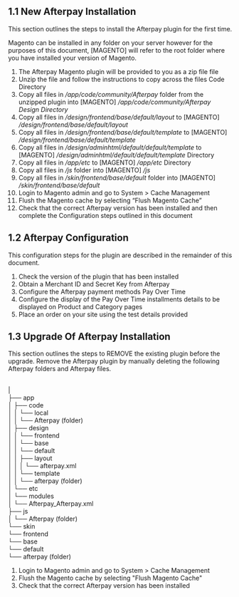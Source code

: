 <h2> 1.1 New Afterpay Installation </h2>
<p>This section outlines the steps to install the Afterpay plugin for the first time.</p>

<p> Magento can be installed in any folder on your server however for the purposes of this document, [MAGENTO] will refer to the root folder where you have installed your version of Magento. </p>

<ol>
<li> The Afterpay Magento plugin will be provided to you as a zip file file </li>
<li> Unzip the file and follow the instructions to copy across the files Code Directory </li>
<li> Copy all files in <em>/app/code/community/Afterpay</em> folder from the unzipped plugin into [MAGENTO] <em>/app/code/community/Afterpay Design Directory</em> </li>
<li> Copy all files in <em>/design/frontend/base/default/layout</em> to [MAGENTO] <em>/design/frontend/base/default/layout</em> </li>
<li> Copy all files in <em>/design/frontend/base/default/template</em> to [MAGENTO] <em>/design/frontend/base/default/template</em> </li>
<li> Copy all files in <em>/design/adminhtml/default/default/template</em> to [MAGENTO] <em>/design/adminhtml/default/default/template</em> Directory </li>
<li> Copy all files in <em>/app/etc</em> to [MAGENTO] <em>/app/etc</em> Directory </li>
<li> Copy all files in <em>/js</em> folder into [MAGENTO] <em>/js</em> </li>
<li> Copy all files in <em>/skin/frontend/base/default</em> folder into [MAGENTO] <em>/skin/frontend/base/default</em> </li>
<li> Login to Magento admin and go to System > Cache Management </li>
<li> Flush the Magento cache by selecting “Flush Magento Cache” </li>
<li> Check that the correct Afterpay version has been installed and then complete the Configuration steps outlined in this document </li>
</ol>

<h2> 1.2	Afterpay Configuration </h2>
<p> This configuration steps for the plugin are described in the remainder of this document. </p>

<ol>
<li> Check the version of the plugin that has been installed </li>
<li> Obtain a Merchant ID and Secret Key from Afterpay </li>
<li> Configure the Afterpay payment methods Pay Over Time </li>
<li> Configure the display of the Pay Over Time installments details to be displayed on Product and Category pages </li>
<li> Place an order on your site using the test details provided </li>
</ol>

<h2> 1.3	Upgrade Of Afterpay Installation </h2>
<p> This section outlines the steps to REMOVE the existing plugin before the upgrade.
Remove the Afterpay plugin by manually deleting the following Afterpay folders and Afterpay files. </p>

<Magento Installation Folder> <br/>
| <br/>
├── app <br/>
│   ├── code <br/>
│   │   └── local <br/>
│   │       └── Afterpay (folder) <br/>
│   ├── design <br/>
│   │   └── frontend <br/>
│   │       └── base <br/>
│   │           └── default <br/>
│   │               ├── layout <br/>
│   │               │   └── afterpay.xml <br/>
│   │               └── template <br/>
│   │                   └── afterpay (folder) <br/>
│   └── etc <br/>
│       └── modules <br/>
│           └── Afterpay_Afterpay.xml <br/>
├── js <br/>
│   └── Afterpay (folder) <br/>
└── skin <br/>
    └── frontend <br/>
        └── base <br/>
            └── default <br/>
                └── afterpay (folder) <br/>

<ol>
<li> Login to Magento admin and go to System > Cache Management </li>
<li> Flush the Magento cache by selecting "Flush Magento Cache" </li> 
<li> Check that the correct Afterpay version has been installed </li>
</ol>